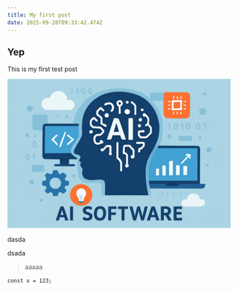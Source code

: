```yaml
---
title: My first post
date: 2025-09-28T09:33:42.474Z
---
```


## Yep

This is my first test post

![75528a54-7f9e-4673-b09c-e47bd34dce80.png](https://raw.githubusercontent.com/subtirelumihail/microblog-my-first-blog/main/images/1759041414121-75528a54-7f9e-4673-b09c-e47bd34dce80.png)

dasda

dsada

> aaaaa

```text
const x = 123;
```


